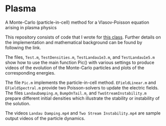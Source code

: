 # Plasma
A Monte-Carlo (particle-in-cell) method for a Vlasov-Poisson equation arising in plasma physics

This repository consists of code that I wrote for [this class](https://www-m16.ma.tum.de/Allgemeines/MonteCarloMeth). Further details on the implementation and mathematical background can be found by following the link.

The files, `Test.m`, `TestDensities.m`, `TestLandau1e3.m`, and `TestLandau1e5.m` show how to use the main function Pic() with various settings to produce videos of the evolution of the Monte-Carlo particles and plots of the corresponding energies.

The file `Pic.m` implements the particle-in-cell method. `EFieldLinear.m` and `EFieldSpectral.m` provide two Poisson-solvers to update the electric fields. The files `LandauDamping.m`, `BumpOnTail.m`, and `TwoStreamInstability.m` prepare different initial densities which illustrate the stability or instability of the solution.

The videos `Landau Damping.mp4` and `Two Stream Instability.mp4` are sample output videos of the particle dynamics.